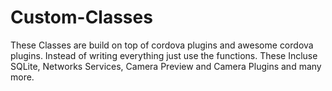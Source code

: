 # Custom-Classes
These Classes are build on top of cordova plugins and awesome cordova plugins. Instead of writing everything just use the functions.
These Incluse SQLite, Networks Services, Camera Preview and Camera Plugins and many more.

